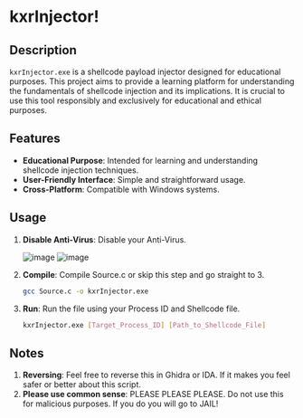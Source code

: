# kxrInjector!

## Description

`kxrInjector.exe` is a shellcode payload injector designed for educational purposes. This project aims to provide a learning platform for understanding the fundamentals of shellcode injection and its implications. It is crucial to use this tool responsibly and exclusively for educational and ethical purposes.

## Features

- **Educational Purpose**: Intended for learning and understanding shellcode injection techniques.
- **User-Friendly Interface**: Simple and straightforward usage.
- **Cross-Platform**: Compatible with Windows systems.

## Usage
1. **Disable Anti-Virus**: Disable your Anti-Virus.
   
   ![image](https://github.com/Kxrmxyy/mxllyapi/assets/137090888/dfe94ed7-7bdb-48fe-9850-8ec903d33b1f)
   ![image](https://github.com/Kxrmxyy/mxllyapi/assets/137090888/bb21919e-7225-489a-96b7-d747af11e9f6)
3. **Compile**: Compile Source.c or skip this step and go straight to 3.
   ```bash
   gcc Source.c -o kxrInjector.exe
4. **Run**: Run the file using your Process ID and Shellcode file.
   ```bash
   kxrInjector.exe [Target_Process_ID] [Path_to_Shellcode_File]

## Notes
1. **Reversing**: Feel free to reverse this in Ghidra or IDA. If it makes you feel safer or better about this script.
2. **Please use common sense**: PLEASE PLEASE PLEASE. Do not use this for malicious purposes. If you do you will go to JAIL!
